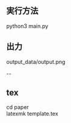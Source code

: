 ## 実行方法
python3 main.py

## 出力
output_data/output.png

--
## tex

cd paper <br>
latexmk template.tex
